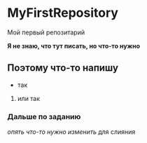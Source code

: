# MyFirstRepository
Мой первый репозитарий

**Я не знаю, что тут писать, но что-то нужно**
## Поэтому что-то напишу
* так
1. или так

### Дальше по заданию

*опять что-то нужно изменить*
для слияния